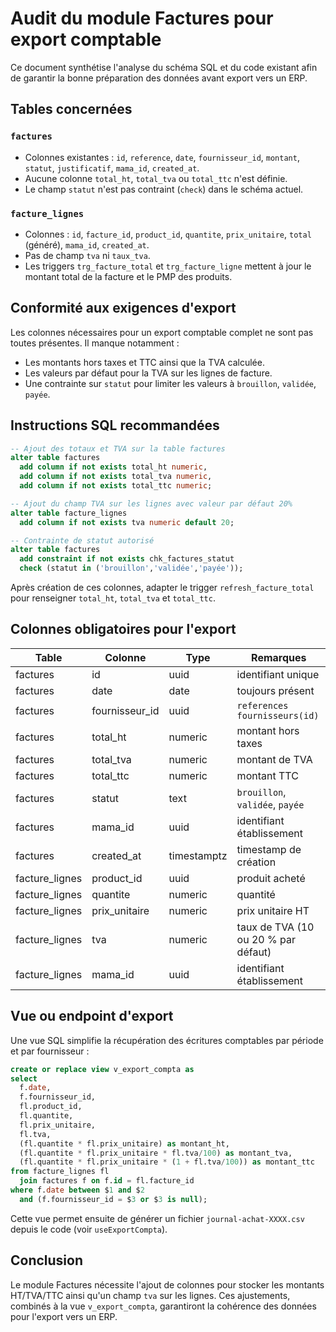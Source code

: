 # Audit du module Factures pour export comptable

Ce document synthétise l'analyse du schéma SQL et du code existant afin de garantir la bonne préparation des données avant export vers un ERP.

## Tables concernées

### `factures`
- Colonnes existantes : `id`, `reference`, `date`, `fournisseur_id`, `montant`, `statut`, `justificatif`, `mama_id`, `created_at`.
- Aucune colonne `total_ht`, `total_tva` ou `total_ttc` n'est définie.
- Le champ `statut` n'est pas contraint (`check`) dans le schéma actuel.

### `facture_lignes`
- Colonnes : `id`, `facture_id`, `product_id`, `quantite`, `prix_unitaire`, `total` (généré), `mama_id`, `created_at`.
- Pas de champ `tva` ni `taux_tva`.
- Les triggers `trg_facture_total` et `trg_facture_ligne` mettent à jour le montant total de la facture et le PMP des produits.

## Conformité aux exigences d'export

Les colonnes nécessaires pour un export comptable complet ne sont pas toutes présentes. Il manque notamment :
- Les montants hors taxes et TTC ainsi que la TVA calculée.
- Les valeurs par défaut pour la TVA sur les lignes de facture.
- Une contrainte sur `statut` pour limiter les valeurs à `brouillon`, `validée`, `payée`.

## Instructions SQL recommandées

```sql
-- Ajout des totaux et TVA sur la table factures
alter table factures
  add column if not exists total_ht numeric,
  add column if not exists total_tva numeric,
  add column if not exists total_ttc numeric;

-- Ajout du champ TVA sur les lignes avec valeur par défaut 20%
alter table facture_lignes
  add column if not exists tva numeric default 20;

-- Contrainte de statut autorisé
alter table factures
  add constraint if not exists chk_factures_statut
  check (statut in ('brouillon','validée','payée'));
```

Après création de ces colonnes, adapter le trigger `refresh_facture_total` pour renseigner `total_ht`, `total_tva` et `total_ttc`.

## Colonnes obligatoires pour l'export

| Table            | Colonne            | Type      | Remarques                                    |
|------------------|--------------------|-----------|----------------------------------------------|
| factures         | id                 | uuid      | identifiant unique                           |
| factures         | date               | date      | toujours présent                             |
| factures         | fournisseur_id     | uuid      | `references fournisseurs(id)`                |
| factures         | total_ht           | numeric   | montant hors taxes                           |
| factures         | total_tva          | numeric   | montant de TVA                               |
| factures         | total_ttc          | numeric   | montant TTC                                  |
| factures         | statut             | text      | `brouillon`, `validée`, `payée`              |
| factures         | mama_id            | uuid      | identifiant établissement                    |
| factures         | created_at         | timestamptz | timestamp de création                       |
| facture_lignes   | product_id         | uuid      | produit acheté                               |
| facture_lignes   | quantite           | numeric   | quantité                                     |
| facture_lignes   | prix_unitaire      | numeric   | prix unitaire HT                             |
| facture_lignes   | tva                | numeric   | taux de TVA (10 ou 20 % par défaut)          |
| facture_lignes   | mama_id            | uuid      | identifiant établissement                    |

## Vue ou endpoint d'export

Une vue SQL simplifie la récupération des écritures comptables par période et par fournisseur :

```sql
create or replace view v_export_compta as
select
  f.date,
  f.fournisseur_id,
  fl.product_id,
  fl.quantite,
  fl.prix_unitaire,
  fl.tva,
  (fl.quantite * fl.prix_unitaire) as montant_ht,
  (fl.quantite * fl.prix_unitaire * fl.tva/100) as montant_tva,
  (fl.quantite * fl.prix_unitaire * (1 + fl.tva/100)) as montant_ttc
from facture_lignes fl
  join factures f on f.id = fl.facture_id
where f.date between $1 and $2
  and (f.fournisseur_id = $3 or $3 is null);
```

Cette vue permet ensuite de générer un fichier `journal-achat-XXXX.csv` depuis le code (voir `useExportCompta`).

## Conclusion

Le module Factures nécessite l'ajout de colonnes pour stocker les montants HT/TVA/TTC ainsi qu'un champ `tva` sur les lignes. Ces ajustements, combinés à la vue `v_export_compta`, garantiront la cohérence des données pour l'export vers un ERP.
